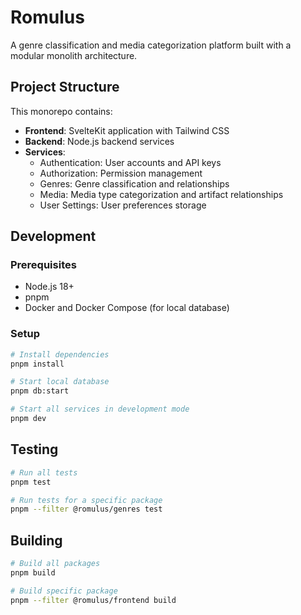 # Romulus

A genre classification and media categorization platform built with a modular monolith architecture.

## Project Structure

This monorepo contains:

- **Frontend**: SvelteKit application with Tailwind CSS
- **Backend**: Node.js backend services
- **Services**:
  - Authentication: User accounts and API keys
  - Authorization: Permission management
  - Genres: Genre classification and relationships
  - Media: Media type categorization and artifact relationships
  - User Settings: User preferences storage

## Development

### Prerequisites

- Node.js 18+
- pnpm
- Docker and Docker Compose (for local database)

### Setup

```bash
# Install dependencies
pnpm install

# Start local database
pnpm db:start

# Start all services in development mode
pnpm dev
```

## Testing

```bash
# Run all tests
pnpm test

# Run tests for a specific package
pnpm --filter @romulus/genres test
```

## Building

```bash
# Build all packages
pnpm build

# Build specific package
pnpm --filter @romulus/frontend build
```

